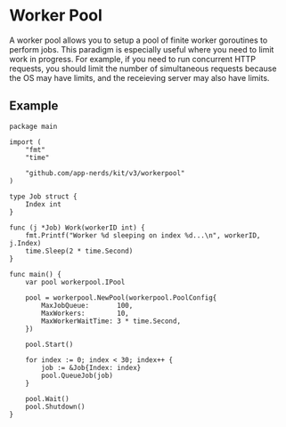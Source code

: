 # Worker Pool

A worker pool allows you to setup a pool of finite worker goroutines to perform jobs.
This paradigm is especially useful where you need to limit work in progress. For example,
if you need to run concurrent HTTP requests, you should limit the number of simultaneous
requests because the OS may have limits, and the receieving server may also have limits.

## Example

```golang
package main

import (
	"fmt"
	"time"

	"github.com/app-nerds/kit/v3/workerpool"
)

type Job struct {
	Index int
}

func (j *Job) Work(workerID int) {
	fmt.Printf("Worker %d sleeping on index %d...\n", workerID, j.Index)
	time.Sleep(2 * time.Second)
}

func main() {
	var pool workerpool.IPool

	pool = workerpool.NewPool(workerpool.PoolConfig{
		MaxJobQueue:       100,
		MaxWorkers:        10,
		MaxWorkerWaitTime: 3 * time.Second,
	})

	pool.Start()

	for index := 0; index < 30; index++ {
		job := &Job{Index: index}
		pool.QueueJob(job)
	}

	pool.Wait()
	pool.Shutdown()
}
```
